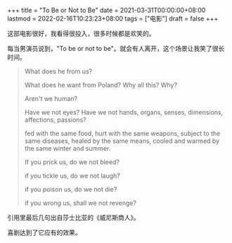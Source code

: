 +++
title = "To Be or Not to Be"
date = 2021-03-31T00:00:00+08:00
lastmod = 2022-02-16T10:23:23+08:00
tags = ["电影"]
draft = false
+++

这部电影很好，我看得很投入，很多时候都是欢笑的。

每当男演员说到，"To be or not to be"。就会有人离开，这个场景让我笑了很长时间。

> What does he from us?
>
> What does he want from Poland? Why all this? Why?
>
> Aren't we human?
>
> Have we not eyes? Have we not hands, organs, senses, dimensions,
> affections, passions?
>
> fed with the same food, hurt with the same weapons, subject to the
> same diseases, healed by the same means, cooled and warmed by the same
> winter and summer.
>
> If you prick us, do we not bleed?
>
> if you tickle us, do we not laugh?
>
> if you poison us, do we not die?
>
> if you wrong us, shall we not revenge?

引用里最后几句出自莎士比亚的《威尼斯商人》。

喜剧达到了它应有的效果。